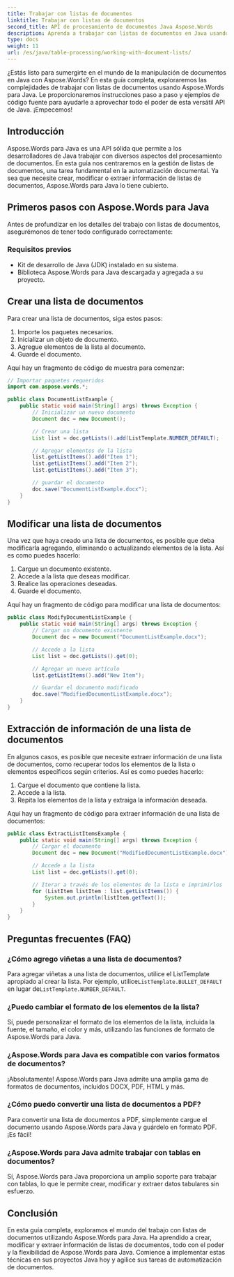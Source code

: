 ```yaml
---
title: Trabajar con listas de documentos
linktitle: Trabajar con listas de documentos
second_title: API de procesamiento de documentos Java Aspose.Words
description: Aprenda a trabajar con listas de documentos en Java usando Aspose.Words para Java. Esta guía paso a paso incluye ejemplos de código fuente para una manipulación eficiente de documentos.
type: docs
weight: 11
url: /es/java/table-processing/working-with-document-lists/
---
```


¿Estás listo para sumergirte en el mundo de la manipulación de documentos en Java con Aspose.Words? En esta guía completa, exploraremos las complejidades de trabajar con listas de documentos usando Aspose.Words para Java. Le proporcionaremos instrucciones paso a paso y ejemplos de código fuente para ayudarle a aprovechar todo el poder de esta versátil API de Java. ¡Empecemos!

## Introducción

Aspose.Words para Java es una API sólida que permite a los desarrolladores de Java trabajar con diversos aspectos del procesamiento de documentos. En esta guía nos centraremos en la gestión de listas de documentos, una tarea fundamental en la automatización documental. Ya sea que necesite crear, modificar o extraer información de listas de documentos, Aspose.Words para Java lo tiene cubierto.

## Primeros pasos con Aspose.Words para Java

Antes de profundizar en los detalles del trabajo con listas de documentos, asegurémonos de tener todo configurado correctamente:

### Requisitos previos

- Kit de desarrollo de Java (JDK) instalado en su sistema.
- Biblioteca Aspose.Words para Java descargada y agregada a su proyecto.

## Crear una lista de documentos

Para crear una lista de documentos, siga estos pasos:

1. Importe los paquetes necesarios.
2. Inicializar un objeto de documento.
3. Agregue elementos de la lista al documento.
4. Guarde el documento.

Aquí hay un fragmento de código de muestra para comenzar:

```java
// Importar paquetes requeridos
import com.aspose.words.*;

public class DocumentListExample {
    public static void main(String[] args) throws Exception {
        // Inicializar un nuevo documento
        Document doc = new Document();

        // Crear una lista
        List list = doc.getLists().add(ListTemplate.NUMBER_DEFAULT);

        // Agregar elementos de la lista
        list.getListItems().add("Item 1");
        list.getListItems().add("Item 2");
        list.getListItems().add("Item 3");

        // guardar el documento
        doc.save("DocumentListExample.docx");
    }
}
```

## Modificar una lista de documentos

Una vez que haya creado una lista de documentos, es posible que deba modificarla agregando, eliminando o actualizando elementos de la lista. Así es como puedes hacerlo:

1. Cargue un documento existente.
2. Accede a la lista que deseas modificar.
3. Realice las operaciones deseadas.
4. Guarde el documento.

Aquí hay un fragmento de código para modificar una lista de documentos:

```java
public class ModifyDocumentListExample {
    public static void main(String[] args) throws Exception {
        // Cargar un documento existente
        Document doc = new Document("DocumentListExample.docx");

        // Accede a la lista
        List list = doc.getLists().get(0);

        // Agregar un nuevo artículo
        list.getListItems().add("New Item");

        // Guardar el documento modificado
        doc.save("ModifiedDocumentListExample.docx");
    }
}
```

## Extracción de información de una lista de documentos

En algunos casos, es posible que necesite extraer información de una lista de documentos, como recuperar todos los elementos de la lista o elementos específicos según criterios. Así es como puedes hacerlo:

1. Cargue el documento que contiene la lista.
2. Accede a la lista.
3. Repita los elementos de la lista y extraiga la información deseada.

Aquí hay un fragmento de código para extraer información de una lista de documentos:

```java
public class ExtractListItemsExample {
    public static void main(String[] args) throws Exception {
        // Cargar el documento
        Document doc = new Document("ModifiedDocumentListExample.docx");

        // Accede a la lista
        List list = doc.getLists().get(0);

        // Iterar a través de los elementos de la lista e imprimirlos
        for (ListItem listItem : list.getListItems()) {
            System.out.println(listItem.getText());
        }
    }
}
```

## Preguntas frecuentes (FAQ)

### ¿Cómo agrego viñetas a una lista de documentos?
 Para agregar viñetas a una lista de documentos, utilice el ListTemplate apropiado al crear la lista. Por ejemplo, utilice`ListTemplate.BULLET_DEFAULT` en lugar de`ListTemplate.NUMBER_DEFAULT`.

### ¿Puedo cambiar el formato de los elementos de la lista?
Sí, puede personalizar el formato de los elementos de la lista, incluida la fuente, el tamaño, el color y más, utilizando las funciones de formato de Aspose.Words para Java.

### ¿Aspose.Words para Java es compatible con varios formatos de documentos?
¡Absolutamente! Aspose.Words para Java admite una amplia gama de formatos de documentos, incluidos DOCX, PDF, HTML y más.

### ¿Cómo puedo convertir una lista de documentos a PDF?
Para convertir una lista de documentos a PDF, simplemente cargue el documento usando Aspose.Words para Java y guárdelo en formato PDF. ¡Es fácil!

### ¿Aspose.Words para Java admite trabajar con tablas en documentos?
Sí, Aspose.Words para Java proporciona un amplio soporte para trabajar con tablas, lo que le permite crear, modificar y extraer datos tabulares sin esfuerzo.

## Conclusión

En esta guía completa, exploramos el mundo del trabajo con listas de documentos utilizando Aspose.Words para Java. Ha aprendido a crear, modificar y extraer información de listas de documentos, todo con el poder y la flexibilidad de Aspose.Words para Java. Comience a implementar estas técnicas en sus proyectos Java hoy y agilice sus tareas de automatización de documentos.